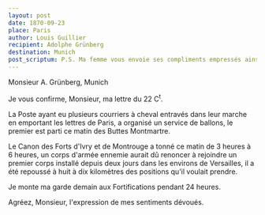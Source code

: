 ```yaml
---
layout: post
date: 1870-09-23
place: Paris
author: Louis Guillier
recipient: Adolphe Grünberg
destination: Munich
post_scriptum: P.S. Ma femme vous envoie ses compliments empressés ainsi qu'à Madame Grünberg.
---
```


Monsieur A. Grünberg, Munich


Je vous confirme, Monsieur, ma lettre du 22 C<sup>t</sup>.

La Poste ayant eu plusieurs courriers à cheval entravés dans leur marche en
emportant les lettres de Paris, a organisé un service de ballons, le premier
est parti ce matin des Buttes Montmartre.

Le Canon des Forts d'Ivry et de Montrouge a tonné ce matin de 3 heures
à 6 heures, un corps d'armée ennemie aurait dû renoncer à rejoindre un premier
corps installé depuis deux jours dans les environs de Versailles, il a été
repoussé à huit à dix kilomètres des positions qu'il voulait prendre.

Je monte ma garde demain aux Fortifications pendant 24 heures.

Agréez, Monsieur, l'expression de mes sentiments dévoués.

